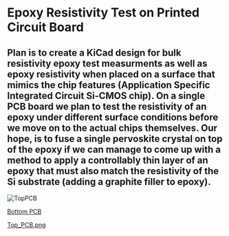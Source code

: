 #  Epoxy Resistivity Test on Printed Circuit Board

## Plan is to create a KiCad design for bulk resistivity epoxy test measurments as well as epoxy resistivity when placed on a surface that mimics the chip features (Application Specific Integrated Circuit Si-CMOS chip). On a single PCB board we plan to test the resistivity of an epoxy under different surface conditions before we move on to the actual chips themselves. Our hope, is to fuse a single pervoskite crystal on top of the epoxy if we can manage to come up with a method to apply a controllably thin layer of an epoxy that must also match the resistivity of the Si substrate (adding a graphite filler to epoxy). 

![TopPCB](./assets/PCB/TopPCB.png)

[Bottom PCB](doc/assets/PCB/Bottom_PCB.pdf)

[Top_PCB.png](./assets/PCB/Top_PCB.png)





 





